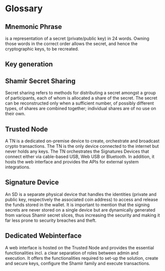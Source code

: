# Glossary 

## Mnemonic Phrase
is a representation of a secret (private/public key) in 24 words.
Owning those words in the correct order allows the secret, and hence the cryptographic keys, to be recreated. 

## Key generation 

## Shamir Secret Sharing
Secret sharing refers to methods for distributing a secret amongst a group of participants, each of whom is allocated a share of the secret. The secret can be reconstructed only when a sufficient number, of possibly different types, of shares are combined together; individual shares are of no use on their own.

## Trusted Node

A TN is a dedicated on-premise device to create, orchestrate and broadcast crypto transactions. The TN is the only device connected to the internet but never holds any keys. The TN orchestrates the Signatures Devices that connect either via cable-based USB, Web USB or Bluetooth. In addition, it hosts the web interface and provides the APIs for external system integrations. 

## Signature Device
An SD is a separate physical device that handles the identities (private and public key, respectively the associated coin address) to access and release the funds stored in the wallet. It is important to mention that the signing secrets are never stored on a single device but are dynamically generated from various Shamir secret slices, thus increasing the security and making it far less prone to security breaches and theft.


## Dedicated Webinterface
A web interface is hosted on the Trusted Node and provides the essential functionalities incl. a clear separation of roles between admin and execution. It offers the functionalities required to set-up the solution, create and secure keys, configure the Shamir family and execute transactions. 